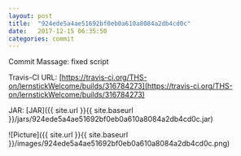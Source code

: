 ```yaml
---
layout: post
title:  "924ede5a4ae51692bf0eb0a610a8084a2db4cd0c"
date:   2017-12-15 06:35:50
categories: commit
---
```


Commit Massage: fixed script  

Travis-CI URL: [https://travis-ci.org/THS-on/lernstickWelcome/builds/316784273](https://travis-ci.org/THS-on/lernstickWelcome/builds/316784273)

JAR: [JAR]({{ site.url }}{{ site.baseurl }}/jars/924ede5a4ae51692bf0eb0a610a8084a2db4cd0c.jar)

![Picture]({{ site.url }}{{ site.baseurl }}/images/924ede5a4ae51692bf0eb0a610a8084a2db4cd0c.png)

